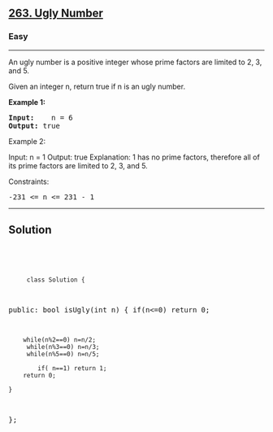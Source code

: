 
<h2><a href="https://leetcode.com/problems/ugly-number/description/">263. Ugly Number</a></h2>
<h3>Easy</h3>
<hr>
<div><p>
An ugly number is a positive integer whose prime factors are limited to 2, 3, and 5.

Given an integer n, return true if n is an ugly number.
</p>


<p><strong>Example 1:</strong></p>
<pre><strong>Input:</strong>    n = 6
<strong>Output:</strong> true
</pre>

  
Example 2:

Input: n = 1
Output: true
Explanation: 1 has no prime factors, therefore all of its prime factors are limited to 2, 3, and 5.
 

Constraints:
<pre>
-231 <= n <= 231 - 1
</pre>
<hr>
 <h2><strong><b>Solution</b></strong></h2>
 <br>
 <pre>
 
         class Solution {
public:
    bool isUgly(int n) {
        if(n<=0) return 0;
        
        while(n%2==0) n=n/2;
         while(n%3==0) n=n/3;
         while(n%5==0) n=n/5;
         
            if( n==1) return 1;
        return 0;
        
    }
};
          
 </pre>


